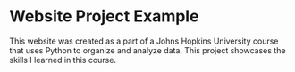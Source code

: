 # Website Project Example

This website was created as a part of a Johns Hopkins University course that uses Python to organize and analyze data. This project showcases the skills I learned in this course. 